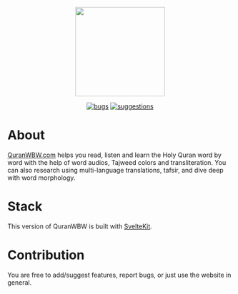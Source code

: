<br />
<div align="center">
  <a target="_blank" href="https://v4.quranwbw.com"><img src="https://raw.githubusercontent.com/marwan/quranwbw-v4/main/static/images/logo.png" width="200"></a>

  <br />
  
  [![bugs][bugs-shield]][bugs-url]
  [![suggestions][suggestions-shield]][suggestions-url]

</div>

# About

[QuranWBW.com](https://quranwbw.com) helps you read, listen and learn the Holy Quran word by word with the help of word audios, Tajweed colors and transliteration. You can also research using multi-language translations, tafsir, and dive deep with word morphology.

# Stack

This version of QuranWBW is built with [SvelteKit](https://kit.svelte.dev/).

# Contribution

You are free to add/suggest features, report bugs, or just use the website in general.

<!-- MARKDOWN LINKS & IMAGES -->

[bugs-shield]: https://img.shields.io/github/issues/marwan/quranwbw-v4/bug?label=BUGS&style=for-the-badge&color=d73a4a
[bugs-url]: https://github.com/marwan/quranwbw-v4/issues?q=is%3Aopen+is%3Aissue+label%3Abug
[suggestions-shield]: https://img.shields.io/github/issues/marwan/quranwbw-v4/enhancement?label=SUGGESTIONS&style=for-the-badge&color=a2eeef
[suggestions-url]: https://github.com/marwan/quranwbw-v4/issues?q=is%3Aissue+is%3Aopen+label%3Aenhancement
